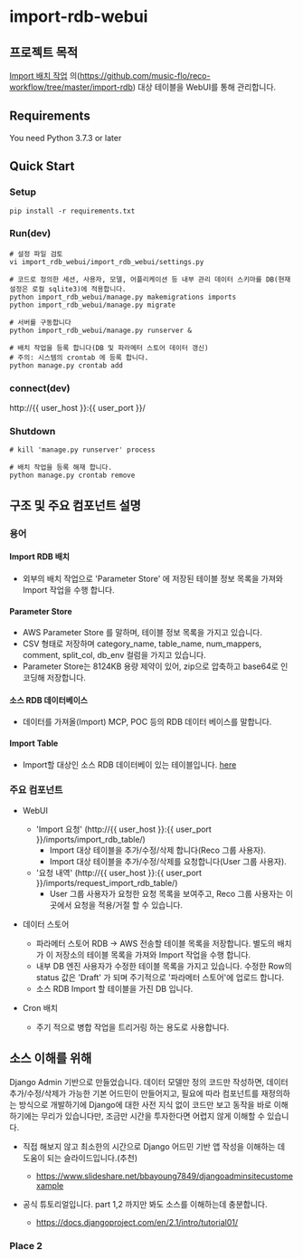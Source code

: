 # import-rdb-webui
## 프로젝트 목적
[Import 배치 작업](#Import-RDB-배치) 의(https://github.com/music-flo/reco-workflow/tree/master/import-rdb) 대상 테이블을 WebUI를 통해 관리합니다.
 

## Requirements
You need Python 3.7.3 or later 

## Quick Start
### Setup
```
pip install -r requirements.txt
```

### Run(dev)
```
# 설정 파일 검토
vi import_rdb_webui/import_rdb_webui/settings.py

# 코드로 정의한 세션, 사용자, 모델, 어플리케이션 등 내부 관리 데이터 스키마를 DB(현재 설정은 로컬 sqlite3)에 적용합니다.
python import_rdb_webui/manage.py makemigrations imports
python import_rdb_webui/manage.py migrate

# 서버를 구동합니다 
python import_rdb_webui/manage.py runserver &

# 배치 작업을 등록 합니다(DB 및 파라메터 스토어 데이터 갱신)
# 주의: 시스템의 crontab 에 등록 합니다.
python manage.py crontab add

```

### connect(dev)
http://{{ user_host }}:{{ user_port }}/
 
### Shutdown
```
# kill 'manage.py runserver' process

# 배치 작업을 등록 해재 합니다.
python manage.py crontab remove
```

## 구조 및 주요 컴포넌트 설명

### 용어
#### Import RDB 배치
  - 외부의 배치 작업으로 'Parameter Store' 에 저장된 테이블 정보 목록을 가져와 Import 작업을 수행 합니다.
#### Parameter Store
  - AWS Parameter Store 를 말하며, 테이블 정보 목록을 가지고 있습니다. 
  - CSV 형태로 저장하며 category_name, table_name, num_mappers, comment, split_col, db_env 컬럼을 가지고 있습니다.
  - Parameter Store는 8124KB 용량 제약이 있어, zip으로 압축하고 base64로 인코딩해 저장합니다.
#### 소스 RDB 데이터베이스
  - 데이터를 가져올(Import) MCP, POC 등의 RDB 데이터 베이스를 말합니다.
#### Import Table
  - Import할 대상인 소스 RDB 데이터베이 있는 테이블입니다.
[here](#place-2)

### 주요 컴포넌트
 - WebUI 
   - 'Import 요청' (http://{{ user_host }}:{{ user_port }}/imports/import_rdb_table/)
     - Import 대상 테이블을 추가/수정/삭제 합니다(Reco 그룹 사용자).
     - Import 대상 테이블을 추가/수정/삭제를 요청합니다(User 그룹 사용자).
   - '요청 내역' (http://{{ user_host }}:{{ user_port }}/imports/request_import_rdb_table/) 
     - User 그룹 사용자가 요청한 요청 목록을 보여주고, Reco 그룹 사용자는 이곳에서 요청을 적용/거절 할 수 있습니다.
 
 - 데이터 스토어
   - 파라메터 스토어
     RDB -> AWS 전송할 테이블 목록을 저장합니다. 별도의 배치가 이 저장소의 테이블 목록을 가져와 Import 작업을 수행 합니다.
   - 내부 DB 엔진
     사용자가 수정한 테이블 목록을 가지고 있습니다. 수정한 Row의 status 값은 'Draft' 가 되며 주기적으로 '파라메터 스토어'에 업로드 합니다.
   - 소스 RDB
     Import 할 테이블을 가진 DB 입니다.
 - Cron 배치
   - 주기 적으로 병합 작업을 트리거링 하는 용도로 사용합니다.
   
## 소스 이해를 위해
Django Admin 기반으로 만들었습니다.
데이터 모델만 정의 코드만 작성하면, 데이터 추가/수정/삭제가 가능한 기본 어드민이 만들어지고, 필요에 따라 컴포넌트를 재정의하는 방식으로 개발하기에  Django에 대한 사전 지식 없이 코드만 보고 동작을 바로 이해하기에는 무리가 있습니다만, 조금만 시간을 투자한다면 어렵지 않게 이해할 수 있습니다.

 - 직접 해보지 않고 최소한의 시간으로 Django 어드민 기반 앱 작성을 이해하는 데 도움이 되는 슬라이드입니다.(추천)
   - https://www.slideshare.net/bbayoung7849/djangoadminsitecustomexample

 - 공식 튜토리얼입니다. part 1,2 까지만 봐도 소스를 이해하는데 충분합니다.
   - https://docs.djangoproject.com/en/2.1/intro/tutorial01/
 

     
 ### Place 2
